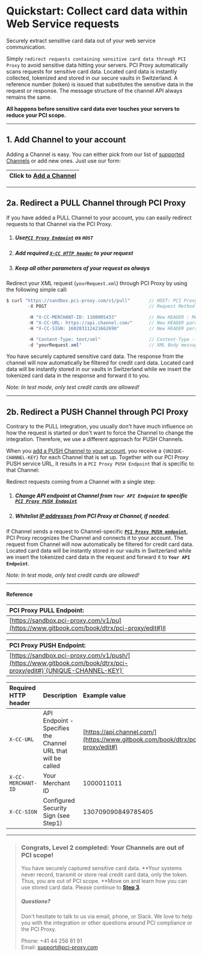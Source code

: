 # Quickstart: Collect card data within Web Service requests

Securely extract sensitive card data out of your web service communication.

Simply `redirect requests containing sensitive card data through PCI Proxy` to avoid sensitive data hitting your servers. PCI Proxy automatically scans requests for sensitive card data. Located card data is instantly collected, tokenized and stored in our secure vaults in Switzerland. A reference number \(token\) is issued that substitutes the sensitive data in the request or response. The message structure of the channel API always remains the same.

**All happens before sensitive card data ever touches your servers to reduce your PCI scope.**

---

## 1. Add Channel to your account

Adding a Channel is easy. You can either pick from our list of [supported Channels](/supported_channels.md) or add new ones. Just use our form:

| Click to [Add a Channel](/www.pci-proxy.com) |
| :--- |


---

## 2a. Redirect a PULL Channel through PCI Proxy

If you have added a PULL Channel to your account, you can easily redirect requests to that Channel via the PCI Proxy.

1. ##### Use[`PCI Proxy Endpoint`](#reference)  as `HOST`
2. ##### Add required [`X-CC HTTP header`](#reference) to your request
3. ##### Keep all other parameters of your request as always

Redirect your XML request \(`yourRequest.xml`\) through PCI Proxy by using the following simple call:

```java
$ curl "https://sandbox.pci-proxy.com/v1/pull"       // HOST: PCI Proxy Endpoint
        -X POST                                      // Request Method POST

        -H "X-CC-MERCHANT-ID: 1100005433"            // New HEADER : Merchant ID you received during Signup
        -H "X-CC-URL: https://api.channel.com/"      // New HEADER parameter: Channel API Endpoint
        -H "X-CC-SIGN: 160203112421662698"           // New HEADER parameter: Security Sign you created in Step 1 

        -H "Content-Type: text/xml"                  // Content-Type - We support almost all types
        -d 'yourRequest.xml'                         // XML Body message that is expected by Channel
```

You have securely captured sensitive card data. The response from the channel will now automatically be filtered for credit card data. Located card data will be instantly stored in our vaults in Switzerland while we insert the tokenized card data in the response and forward it to you.

_Note: In test mode, only test credit cards are allowed!_

---

## 2b. Redirect a PUSH Channel through PCI Proxy

Contrary to the PULL integration, you usually don't have much influence on how the request is started or don't want to force the Channel to change the integration. Therefore, we use a different approach for PUSH Channels.

When you [add a PUSH Channel to your account](#1-add-channel-to-your-account), you receive a `{UNIQUE-CHANNEL-KEY}` for each Channel that is set up. Together with our PCI Proxy PUSH service URL, it results in a `PCI Proxy PUSH Endpoint` that is specific to that Channel:

Redirect requests coming from a Channel with a single step:

1. ##### Change API endpoint at Channel from `Your API Endpoint` to specific [`PCI Proxy PUSH Endpoint`](#reference)
2. ##### Whitelist [IP addresses](/ip_whitelisting.md) from PCI Proxy at Channel, if needed. 

If Channel sends a request to Channel-specific [**`PCI Proxy PUSH endpoint`**](#reference), PCI Proxy recognizes the Channel and connects it to your account. The request from Channel will now automatically be filtered for credit card data. Located card data will be instantly stored in our vaults in Switzerland while we insert the tokenized card data in the request and forward it to **`Your API Endpoint`**.

_Note: In test mode, only test credit cards are allowed!_

---

#### Reference

| **PCI Proxy PULL Endpoint:** |
| :--- |
| [https://sandbox.pci-proxy.com/v1/pu](https://www.gitbook.com/book/dtrx/pci-proxy/edit#)ll |

| **PCI Proxy PUSH Endpoint:** |
| :--- |
| [https://sandbox.pci-proxy.com/v1/push/](https://www.gitbook.com/book/dtrx/pci-proxy/edit#)`{UNIQUE-CHANNEL-KEY}` |

| Required HTTP header | Description | Example value |
| :--- | :--- | :--- |
| `X-CC-URL` | API Endpoint - Specifies the Channel URL that will be called | [https://api.channel.com/](https://www.gitbook.com/book/dtrx/pci-proxy/edit#) |
| `X-CC-MERCHANT-ID` | Your Merchant ID | 1000011011 |
| `X-CC-SIGN` | Configured Security Sign \(see Step1\) | 130709090849785405 |

---

> ### **Congrats, Level 2 completed: Your Channels are out of PCI scope!**
>
> You have securely captured sensitive card data. **Your systems never record, transmit or store real credit card data, only the token. Thus, you are out of PCI scope. **Move on and learn how you can use stored card data. Please continue to [**Step 3**](https://www.gitbook.com/book/dtrx/pci-proxy/edit#).
>
> ##### Questions?
>
> Don't hesitate to talk to us via email, phone, or Slack. We love to help you with the integration or other questions around PCI compliance or the PCI Proxy.
>
> Phone: +41 44 256 81 91  
> Email: [support@pci-proxy.com](/mailto:support@pci-proxy.com)




